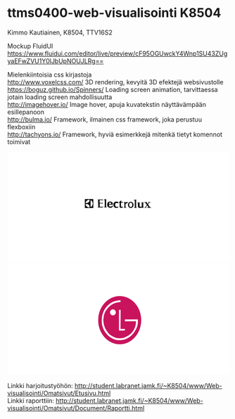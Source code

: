 # ttms0400-web-visualisointi K8504

Kimmo Kautiainen, K8504, TTV16S2

Mockup FluidUI https://www.fluidui.com/editor/live/preview/cF95OGUwckY4Wnp1SU43ZUgyaEFwZVU1Y0lJbUpNOUJLRg==

Mielenkiintoisia css kirjastoja <br>
http://www.voxelcss.com/ 3D rendering, kevyitä 3D efektejä websivustolle<br>
https://boguz.github.io/Spinners/  Loading screen animation, tarvittaessa jotain loading screen mahdollisuutta<br>
http://imagehover.io/  Image hover, apuja kuvatekstin näyttävämpään esillepanoon<br>
http://bulma.io/ Framework,  ilmainen css framework, joka perustuu flexboxiin<br>
http://tachyons.io/ Framework, hyviä esimerkkejä mitenkä tietyt komennot toimivat<br>


<img src="https://github.com/JAMK-IT-STUDENT/ttms0400-web-visualisointi-yhteinen-harjoitus-K8504/blob/master/ElectroluxLogo.svg">
<img src="https://github.com/JAMK-IT-STUDENT/ttms0400-web-visualisointi-yhteinen-harjoitus-K8504/blob/master/LGlogo1.1.svg"> <br>

Linkki harjoitustyöhön: http://student.labranet.jamk.fi/~K8504/www/Web-visualisointi/Omatsivut/Etusivu.html <br>
Linkki raporttiin:  http://student.labranet.jamk.fi/~K8504/www/Web-visualisointi/Omatsivut/Document/Raportti.html
